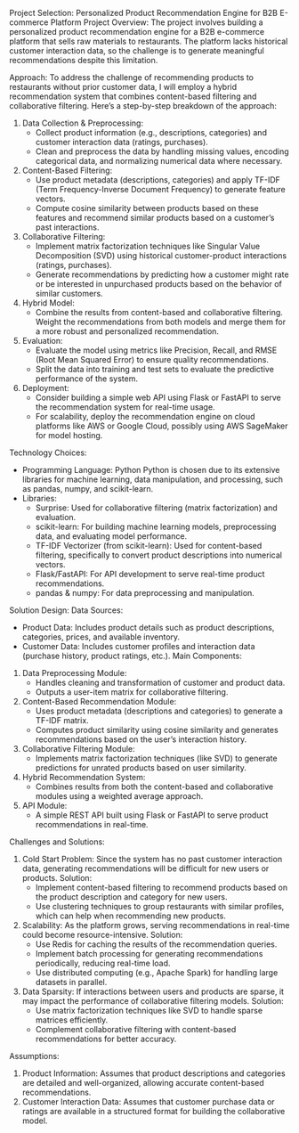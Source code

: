 Project Selection: Personalized Product Recommendation Engine for B2B E-commerce Platform
Project Overview: The project involves building a personalized product recommendation engine for a B2B e-commerce platform that sells raw materials to restaurants. The platform lacks historical customer interaction data, so the challenge is to generate meaningful recommendations despite this limitation.



Approach:
To address the challenge of recommending products to restaurants without prior customer data, I will employ a hybrid recommendation system that combines content-based filtering and collaborative filtering. Here’s a step-by-step breakdown of the approach:
1. Data Collection & Preprocessing:
    * Collect product information (e.g., descriptions, categories) and customer interaction data (ratings, purchases).
    * Clean and preprocess the data by handling missing values, encoding categorical data, and normalizing numerical data where necessary.
2. Content-Based Filtering:
    * Use product metadata (descriptions, categories) and apply TF-IDF (Term Frequency-Inverse Document Frequency) to generate feature vectors.
    * Compute cosine similarity between products based on these features and recommend similar products based on a customer’s past interactions.
3. Collaborative Filtering:
    * Implement matrix factorization techniques like Singular Value Decomposition (SVD) using historical customer-product interactions (ratings, purchases).
    * Generate recommendations by predicting how a customer might rate or be interested in unpurchased products based on the behavior of similar customers.
4. Hybrid Model:
    * Combine the results from content-based and collaborative filtering. Weight the recommendations from both models and merge them for a more robust and personalized recommendation.
5. Evaluation:
    * Evaluate the model using metrics like Precision, Recall, and RMSE (Root Mean Squared Error) to ensure quality recommendations.
    * Split the data into training and test sets to evaluate the predictive performance of the system.
6. Deployment:
    * Consider building a simple web API using Flask or FastAPI to serve the recommendation system for real-time usage.
    * For scalability, deploy the recommendation engine on cloud platforms like AWS or Google Cloud, possibly using AWS SageMaker for model hosting.
  

Technology Choices:
* Programming Language: Python Python is chosen due to its extensive libraries for machine learning, data manipulation, and processing, such as pandas, numpy, and scikit-learn.
* Libraries:
    * Surprise: Used for collaborative filtering (matrix factorization) and evaluation.
    * scikit-learn: For building machine learning models, preprocessing data, and evaluating model performance.
    * TF-IDF Vectorizer (from scikit-learn): Used for content-based filtering, specifically to convert product descriptions into numerical vectors.
    * Flask/FastAPI: For API development to serve real-time product recommendations.
    * pandas & numpy: For data preprocessing and manipulation.
                             

Solution Design:
Data Sources:
* Product Data: Includes product details such as product descriptions, categories, prices, and available inventory.
* Customer Data: Includes customer profiles and interaction data (purchase history, product ratings, etc.).
Main Components:
1. Data Preprocessing Module:
    * Handles cleaning and transformation of customer and product data.
    * Outputs a user-item matrix for collaborative filtering.
2. Content-Based Recommendation Module:
    * Uses product metadata (descriptions and categories) to generate a TF-IDF matrix.
    * Computes product similarity using cosine similarity and generates recommendations based on the user’s interaction history.
3. Collaborative Filtering Module:
    * Implements matrix factorization techniques (like SVD) to generate predictions for unrated products based on user similarity.
4. Hybrid Recommendation System:
    * Combines results from both the content-based and collaborative modules using a weighted average approach.
5. API Module:
    * A simple REST API built using Flask or FastAPI to serve product recommendations in real-time.

Challenges and Solutions:
1. Cold Start Problem: Since the system has no past customer interaction data, generating recommendations will be difficult for new users or products. Solution:
    * Implement content-based filtering to recommend products based on the product description and category for new users.
    * Use clustering techniques to group restaurants with similar profiles, which can help when recommending new products.
2. Scalability: As the platform grows, serving recommendations in real-time could become resource-intensive. Solution:
    * Use Redis for caching the results of the recommendation queries.
    * Implement batch processing for generating recommendations periodically, reducing real-time load.
    * Use distributed computing (e.g., Apache Spark) for handling large datasets in parallel.
3. Data Sparsity: If interactions between users and products are sparse, it may impact the performance of collaborative filtering models. Solution:
    * Use matrix factorization techniques like SVD to handle sparse matrices efficiently.
    * Complement collaborative filtering with content-based recommendations for better accuracy.

Assumptions:
1. Product Information: Assumes that product descriptions and categories are detailed and well-organized, allowing accurate content-based recommendations.
2. Customer Interaction Data: Assumes that customer purchase data or ratings are available in a structured format for building the collaborative model.

